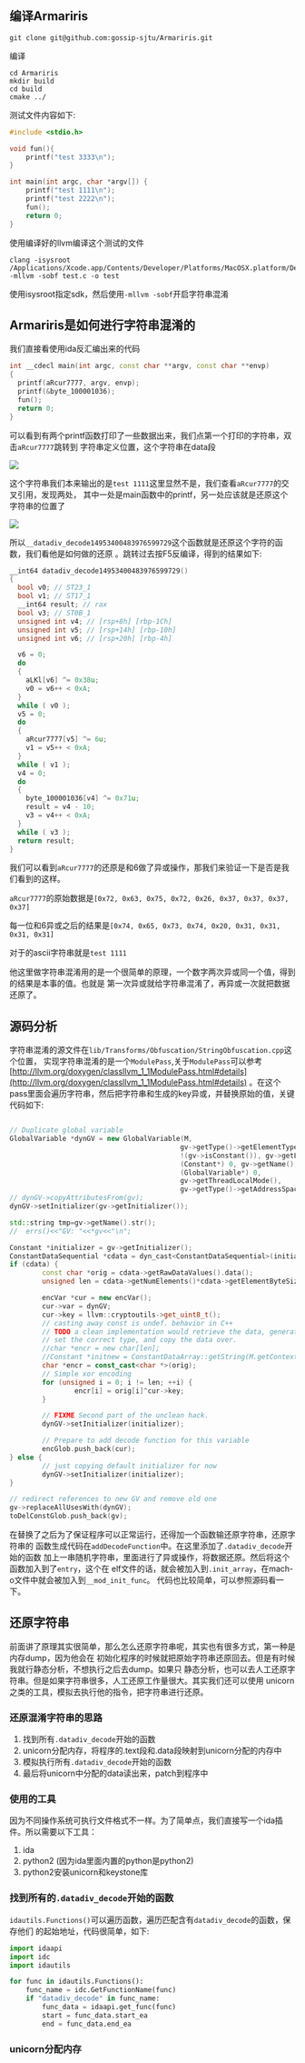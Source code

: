 ## 编译Armariris

```
git clone git@github.com:gossip-sjtu/Armariris.git
```

编译

```shell
cd Armariris
mkdir build
cd build
cmake ../
```

测试文件内容如下:

```c
#include <stdio.h>

void fun(){
	printf("test 3333\n");
}

int main(int argc, char *argv[]) {
	printf("test 1111\n");
	printf("test 2222\n");
	fun();
	return 0;
}

```

使用编译好的llvm编译这个测试的文件

```shell
clang -isysroot /Applications/Xcode.app/Contents/Developer/Platforms/MacOSX.platform/Developer/SDKs/MacOSX.sdk -mllvm -sobf test.c -o test
```

使用isysroot指定sdk，然后使用`-mllvm -sobf`开启字符串混淆

## Armariris是如何进行字符串混淆的

我们直接看使用ida反汇编出来的代码

```c++
int __cdecl main(int argc, const char **argv, const char **envp)
{
  printf(aRcur7777, argv, envp);
  printf(&byte_100001036);
  fun();
  return 0;
}
```

可以看到有两个printf函数打印了一些数据出来，我们点第一个打印的字符串，双击`aRcur7777`跳转到
字符串定义位置，这个字符串在data段

![](./img/data_orig.png)

这个字符串我们本来输出的是`test 1111`这里显然不是，我们查看`aRcur7777`的交叉引用，发现两处，
其中一处是main函数中的printf，另一处应该就是还原这个字符串的位置了

![](./img/xref.png)

所以`__datadiv_decode14953400483976599729`这个函数就是还原这个字符的函数，我们看他是如何做的还原
。跳转过去按F5反编译，得到的结果如下:

```cpp
__int64 datadiv_decode14953400483976599729()
{
  bool v0; // ST23_1
  bool v1; // ST17_1
  __int64 result; // rax
  bool v3; // ST0B_1
  unsigned int v4; // [rsp+8h] [rbp-1Ch]
  unsigned int v5; // [rsp+14h] [rbp-10h]
  unsigned int v6; // [rsp+20h] [rbp-4h]

  v6 = 0;
  do
  {
    aLKl[v6] ^= 0x38u;
    v0 = v6++ < 0xA;
  }
  while ( v0 );
  v5 = 0;
  do
  {
    aRcur7777[v5] ^= 6u;
    v1 = v5++ < 0xA;
  }
  while ( v1 );
  v4 = 0;
  do
  {
    byte_100001036[v4] ^= 0x71u;
    result = v4 - 10;
    v3 = v4++ < 0xA;
  }
  while ( v3 );
  return result;
}
```

我们可以看到`aRcur7777`的还原是和6做了异或操作，那我们来验证一下是否是我们看到的这样。

`aRcur7777`的原始数据是`[0x72, 0x63, 0x75, 0x72, 0x26, 0x37, 0x37, 0x37, 0x37]`

每一位和6异或之后的结果是`[0x74, 0x65, 0x73, 0x74, 0x20, 0x31, 0x31, 0x31, 0x31]`

对于的ascii字符串就是`test 1111`

他这里做字符串混淆用的是一个很简单的原理，一个数字两次异或同一个值，得到的结果是本事的值。也就是
第一次异或就给字符串混淆了，再异或一次就把数据还原了。

## 源码分析

字符串混淆的源文件在`lib/Transforms/Obfuscation/StringObfuscation.cpp`这个位置，
实现字符串混淆的是一个`ModulePass`,关于`ModulePass`可以参考[http://llvm.org/doxygen/classllvm_1_1ModulePass.html#details](http://llvm.org/doxygen/classllvm_1_1ModulePass.html#details)
。在这个pass里面会遍历字符串，然后把字符串和生成的key异或，并替换原始的值，关键代码如下:

```cpp

// Duplicate global variable
GlobalVariable *dynGV = new GlobalVariable(M,
                                          gv->getType()->getElementType(),
                                          !(gv->isConstant()), gv->getLinkage(),
                                          (Constant*) 0, gv->getName(),
                                          (GlobalVariable*) 0,
                                          gv->getThreadLocalMode(),
                                          gv->getType()->getAddressSpace());
// dynGV->copyAttributesFrom(gv);
dynGV->setInitializer(gv->getInitializer());

std::string tmp=gv->getName().str();
//  errs()<<"GV: "<<*gv<<"\n";

Constant *initializer = gv->getInitializer();
ConstantDataSequential *cdata = dyn_cast<ConstantDataSequential>(initializer);
if (cdata) {
        const char *orig = cdata->getRawDataValues().data();
        unsigned len = cdata->getNumElements()*cdata->getElementByteSize();

        encVar *cur = new encVar();
        cur->var = dynGV;
        cur->key = llvm::cryptoutils->get_uint8_t();
        // casting away const is undef. behavior in C++
        // TODO a clean implementation would retrieve the data, generate a new constant
        // set the correct type, and copy the data over.
        //char *encr = new char[len];
        //Constant *initnew = ConstantDataArray::getString(M.getContext(), encr, true);
        char *encr = const_cast<char *>(orig);
        // Simple xor encoding
        for (unsigned i = 0; i != len; ++i) {
                encr[i] = orig[i]^cur->key;
        }

        // FIXME Second part of the unclean hack.
        dynGV->setInitializer(initializer);

        // Prepare to add decode function for this variable
        encGlob.push_back(cur);
} else {
        // just copying default initializer for now
        dynGV->setInitializer(initializer);
}

// redirect references to new GV and remove old one
gv->replaceAllUsesWith(dynGV);
toDelConstGlob.push_back(gv);

```

在替换了之后为了保证程序可以正常运行，还得加一个函数输还原字符串，还原字符串的
函数生成代码在`addDecodeFunction`中。在这里添加了`.datadiv_decode`开始的函数
加上一串随机字符串，里面进行了异或操作，将数据还原。然后将这个函数加入到了`entry`，这个在
elf文件的话，就会被加入到`.init_array`，在mach-o文件中就会被加入到`__mod_init_func`。
代码也比较简单，可以参照源码看一下。


## 还原字符串

前面讲了原理其实很简单，那么怎么还原字符串呢，其实也有很多方式，第一种是内存dump，因为他会在
初始化程序的时候就把原始字符串还原回去。但是有时候我就行静态分析，不想执行之后去dump。如果只
静态分析，也可以去人工还原字符串。但是如果字符串很多，人工还原工作量很大。其实我们还可以使用
unicorn之类的工具，模拟去执行他的指令，把字符串进行还原。

### 还原混淆字符串的思路

1. 找到所有`.datadiv_decode`开始的函数
2. unicorn分配内存，将程序的.text段和.data段映射到unicorn分配的内存中
3. 模拟执行所有`.datadiv_decode`开始的函数
4. 最后将unicorn中分配的data读出来，patch到程序中

### 使用的工具

因为不同操作系统可执行文件格式不一样。为了简单点，我们直接写一个ida插件。所以需要以下工具：

1. ida
2. python2 (因为ida里面内置的python是python2)
3. python2安装unicorn和keystone库

### 找到所有的`.datadiv_decode`开始的函数

`idautils.Functions()`可以遍历函数，遍历匹配含有`datadiv_decode`的函数，保存他们
的起始地址，代码很简单，如下:

```python
import idaapi
import idc
import idautils

for func in idautils.Functions():
    func_name = idc.GetFunctionName(func)
    if "datadiv_decode" in func_name:
        func_data = idaapi.get_func(func)
        start = func_data.start_ea
        end = func_data.end_ea
```

### unicorn分配内存

